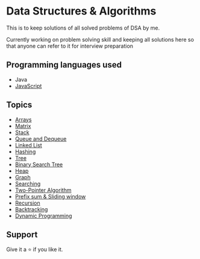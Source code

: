 # Data Structures & Algorithms

This is to keep solutions of all solved problems of DSA by me.

Currently working on problem solving skill and keeping all solutions here so that anyone can refer to it for interview preparation

## Programming languages used

- Java
- [JavaScript](https://github.com/sjsouvik/Data-Structures-Algorithms/tree/master/DSA-JavaScript)

## Topics

- [Arrays](https://github.com/sjsouvik/Data-Structures-Algorithms/tree/master/GFG/Arrays)
- [Matrix](https://github.com/sjsouvik/Data-Structures-Algorithms/tree/master/GFG/Matrix)
- [Stack](https://github.com/sjsouvik/Data-Structures-Algorithms/tree/master/GFG/Stack)
- [Queue and Dequeue](https://github.com/sjsouvik/Data-Structures-Algorithms/tree/master/GFG/Queue%20and%20Dequeue)
- [Linked List](https://github.com/sjsouvik/Data-Structures-Algorithms/tree/master/GFG/Linked%20List)
- [Hashing](https://github.com/sjsouvik/Data-Structures-Algorithms/tree/master/GFG/Hashing)
- [Tree](https://github.com/sjsouvik/Data-Structures-Algorithms/tree/master/GFG/Tree)
- [Binary Search Tree](https://github.com/sjsouvik/Data-Structures-Algorithms/tree/master/GFG/Binary%20Search%20Tree)
- [Heap](https://github.com/sjsouvik/Data-Structures-Algorithms/tree/master/GFG/Heap)
- [Graph](https://github.com/sjsouvik/Data-Structures-Algorithms/tree/master/Amazon-SDE-Test-Series/DSA/Graph)
- [Searching](https://github.com/sjsouvik/Data-Structures-Algorithms/tree/master/GFG/Searching)
- [Two-Pointer Algorithm](https://github.com/sjsouvik/Data-Structures-Algorithms/tree/master/GFG/Two-Pointer%20Algorithm)
- [Prefix sum & Sliding window](https://github.com/sjsouvik/Data-Structures-Algorithms/tree/master/GFG/Prefix%20Sum%20%26%20Sliding%20Window)
- [Recursion](https://github.com/sjsouvik/Data-Structures-Algorithms/tree/master/GFG/Recursion)
- [Backtracking](https://github.com/sjsouvik/Data-Structures-Algorithms/tree/master/Amazon-SDE-Test-Series/DSA/Backtracking)
- [Dynamic Programming](https://github.com/sjsouvik/Data-Structures-Algorithms/tree/master/DSA/Dynamic%20Programming)

## Support

Give it a ⭐ if you like it.
